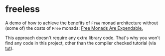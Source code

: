 # freeless

A demo of how to achieve the benefits of `Free` monad architecture without (some of) the costs of `Free` monads:
[Free Monads Are Expendable.](freeless.md)

This approach doesn't require any extra library code. That's why you won't find any code in this project, other than the compiler checked tutorial (via [tut](https://github.com/tpolecat/tut)).
